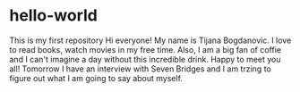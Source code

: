 # hello-world
This is my first repository
Hi everyone!
My name is Tijana Bogdanovic. I love to read books, watch movies in my free time. Also, I am a big fan of coffie and I can't imagine a day without this incredible drink. Happy to meet you all!
Tomorrow I have an interview with Seven Bridges and I am trzing to figure out what I am going to say about myself. 
